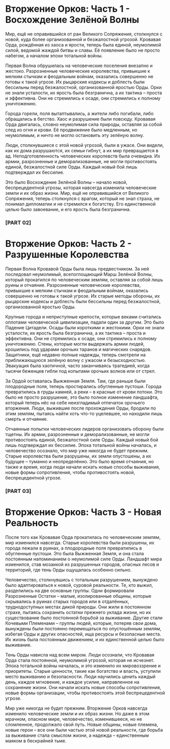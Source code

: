 # Вторжение Орков: Часть 1 - Восхождение Зелёной Волны

Мир, ещё не оправившийся от ран Великого Сопряжения, столкнулся с новой, куда более организованной и безжалостной угрозой. Кровавая Орда, рождённая из хаоса и ярости, теперь была единой, неумолимой силой, ведомой жаждой битвы и славы. Её появление было не просто набегом, а началом эпохи тотальной войны.

Первая Волна обрушилась на человеческие поселения внезапно и жестоко. Разрозненные человеческие королевства, привыкшие к мелким стычкам и феодальным войнам, оказались совершенно не готовы к такой угрозе. Их рыцарские кодексы и доблесть были бессильны перед безжалостной, организованной яростью Орды. Орки не знали усталости, их ярость была безгранична, а их тактика – проста и эффективна. Они не стремились к осаде, они стремились к полному уничтожению. 

Города горели, поля вытаптывались, а жители либо погибали, либо обращались в бегство. Хаос и разрушение были повсюду. Кровавая Орда двигалась, словно неумолимая сила природы, оставляя за собой след из огня и крови. Её продвижение было медленным, но неумолимым, и ничто не могло остановить эту зелёную волну.

Люди, столкнувшиеся с этой новой угрозой, были в ужасе. Они видели, как их дома разрушаются, их семьи гибнут, а их мир превращается в ад. Неподготовленность человеческих королевств была очевидна. Их армии, разрозненные и деморализованные, не могли противостоять единой, безжалостной силе Орды. Каждый новый бой лишь подтверждал их бессилие.

Это было Восхождение Зелёной Волны – начало новой, беспрецедентной угрозы, которая навсегда изменила человеческие земли и их образ жизни. Мир, ещё не оправившийся от Великого Сопряжения, теперь столкнулся с врагом, который не знал страха, не понимал дипломатии и не стремился к богатству. Его единственной целью было завоевание, и его ярость была безгранична.

### [PART 02]

# Вторжение Орков: Часть 2 - Разрушенные Королевства

Первая Волна Кровавой Орды была лишь предвестником. За ней последовал неумолимый, всепоглощающий Марш Зелёной Волны, который прокатился по человеческим землям, оставляя за собой лишь руины и отчаяние. Разрозненные человеческие королевства, привыкшие к мелким стычкам и феодальным войнам, оказались совершенно не готовы к такой угрозе. Их старые методы обороны, их рыцарские кодексы и доблесть были бессильны перед безжалостной, организованной яростью Орды.

Крупные города и неприступные крепости, которые веками считались оплотами человеческой цивилизации, падали один за другим. Это было Падение Цитадели. Осады были короткими и жестокими. Орки не знали усталости, их ярость была безгранична, а их тактика – проста и эффективна. Они не стремились к осаде, они стремились к полному уничтожению. Стены, которые могли выдержать армии людей, крошились под ударами орочьих таранов и магических снарядов. Защитники, ещё недавно полные надежды, теперь смотрели на приближающуюся зелёную волну с ужасом и безысходностью. Эвакуация была хаотичной, часто заканчиваясь трагедией, когда тысячи беженцев гибли под копытами орочьих волков или от стрел.

За Ордой оставалась Выжженная Земля. Там, где раньше были плодородные поля, теперь простирались обугленные пустоши. Города превратились в груды камней, а реки – в красные от крови потоки. Это было не просто разрушение, это было полное изменение ландшафта, который теперь нёс на себе неизгладимый отпечаток орочьего вторжения. Люди, выжившие после прохождения Орды, бродили по этим землям, пытаясь найти хоть что-то уцелевшее, но находили лишь смерть и отчаяние.

Отчаянные попытки человеческих лидеров организовать оборону были тщетны. Их армии, разрозненные и деморализованные, не могли противостоять единой, безжалостной силе Орды. Каждый новый бой лишь подтверждал их бессилие. Эпоха тотальной войны началась, и человечество осознало, что мир уже никогда не будет прежним. Старые королевства были разрушены, их земли опустошены, а их будущее – туманно и неопределённо. Это было время отчаяния, но также и время, когда люди начали искать новые способы выживания, новые формы сопротивления, чтобы противостоять новой, беспрецедентной угрозе.

### [PART 03]

# Вторжение Орков: Часть 3 - Новая Реальность

После того как Кровавая Орда прокатилась по человеческим землям, мир изменился навсегда. Старые королевства были разрушены, их города лежали в руинах, а плодородные поля превратились в обугленные пустоши. Это была Выжженная Земля, и она стала постоянным напоминанием о неумолимой силе Орды. Ландшафт мира изменился, став мозаикой из разрушенных городов, опасных лесов и территорий, где тень Орды ощущалась особенно сильно.

Человечество, столкнувшись с тотальным разрушением, вынуждено было адаптироваться к новой, суровой реальности. Те, кто выжил, разделились на две основные группы. Одни формировали Разрозненные Остатки – малые, изолированные общины, которые скрывались в руинах старых городов или в отдалённых, труднодоступных местах дикой природы. Они жили в постоянном страхе, пытаясь сохранить остатки прежнего уклада жизни, но их существование было постоянной борьбой за выживание. Другие стали Кочевыми Племенами – группы людей, которые, потеряв свои дома, вынуждены были постоянно перемещаться по опустошённым землям, избегая Орды и других опасностей, ища ресурсы и безопасные места. Их жизнь была постоянным движением, и их единственной целью было выживание.

Тень Орды нависла над всем миром. Люди осознали, что Кровавая Орда стала постоянной, неумолимой угрозой, которая не исчезнет. Эпоха тотальной войны началась, и это изменило их мировоззрение и приоритеты. Старые ценности, такие как богатство и власть, уступили место выживанию и безопасности. Люди научились ценить каждый день, каждое мгновение, и каждое усилие, направленное на сохранение жизни. Они начали искать новые способы сопротивления, новые формы организации, чтобы противостоять этой беспрецедентной угрозе.

Мир уже никогда не будет прежним. Вторжение Орков навсегда изменило человеческие земли и их образ жизни. Но даже в этом мрачном, опасном мире, человечество, изменившееся, но не сломленное, продолжало свой путь. Новые общины, новые племена, новые герои – все они были частью этой новой реальности, где борьба за выживание стала смыслом жизни, а надежда – единственным маяком в бескрайней тьме.